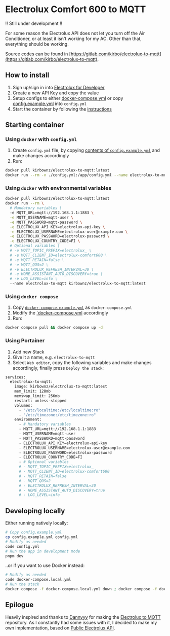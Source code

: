 # Electrolux Comfort 600 to MQTT

‼️ Still under development ‼️

For some reason the Electrolux API does not let you turn off the Air Conditioner, or at least it isn't working for my AC.
Other than that, everything should be working.

Source codes can be found in [https://gitlab.com/kirbo/electrolux-to-mqtt](https://gitlab.com/kirbo/electrolux-to-mqtt).

## How to install

1. Sign up/sign in into [Electrolux for Developer](https://developer.electrolux.one/dashboard)
2. Create a new API Key and copy the value
3. Setup configs to either [docker-compose.yml](./docker-compose.yml) or copy [config.example.yml](./config.example.yml) into `config.yml`
4. Start the container by following the [instructions](./README.md#starting-container)

## Starting container

### Using `docker` with `config.yml`

1. Create `config.yml` file, by copying [contents of `config.example.yml`](./config.example.yml) and make changes accordingly
2. Run:
```bash
docker pull kirbownz/electrolux-to-mqtt:latest
docker run --rm -v ./config.yml:/app/config.yml --name electrolux-to-mqtt kirbownz/electrolux-to-mqtt:latest
```

### Using `docker` with environmental variables

```bash
docker pull kirbownz/electrolux-to-mqtt:latest
docker run --rm \
  # Mandatory variables \
  -e MQTT_URL=mqtt://192.168.1.1:1883 \
  -e MQTT_USERNAME=mqtt-user \
  -e MQTT_PASSWORD=mqtt-password \
  -e ELECTROLUX_API_KEY=electrolux-api-key \
  -e ELECTROLUX_USERNAME=electrolux-user@example.com \
  -e ELECTROLUX_PASSWORD=electrolux-password \
  -e ELECTROLUX_COUNTRY_CODE=FI \
  # Optional variables \
  # -e MQTT_TOPIC_PREFIX=electrolux_ \
  # -e MQTT_CLIENT_ID=electrolux-comfort600 \
  # -e MQTT_RETAIN=false \
  # -e MQTT_QOS=2 \
  # -e ELECTROLUX_REFRESH_INTERVAL=30 \
  # -e HOME_ASSISTANT_AUTO_DISCOVERY=true \
  # -e LOG_LEVEL=info \
  --name electrolux-to-mqtt kirbownz/electrolux-to-mqtt:latest
```

### Using `docker compose`

1. Copy [`docker-compose.example.yml`](./docker-compose.example.yml) as `docker-compose.yml`
2. Modify the [`docker-compose.yml](./docker-compose.yml) accordingly
3. Run:
```bash
docker compose pull && docker compose up -d
```

### Using Portainer

1. Add new Stack
2. Give it a name, e.g. `electrolux-to-mqtt`
3. Select `Web editor`, copy the following variables and make changes accordingly, finally press `Deploy the stack`:
```bash
services:
  electrolux-to-mqtt:
    image: kirbownz/electrolux-to-mqtt:latest
    mem_limit: 128mb
    memswap_limit: 256mb
    restart: unless-stopped
    volumes:
      - "/etc/localtime:/etc/localtime:ro"
      - "/etc/timezone:/etc/timezone:ro"
    environment:
      - # Mandatory variables
      - MQTT_URL=mqtt://192.168.1.1:1883
      - MQTT_USERNAME=mqtt-user
      - MQTT_PASSWORD=mqtt-password
      - ELECTROLUX_API_KEY=electrolux-api-key
      - ELECTROLUX_USERNAME=electrolux-user@example.com
      - ELECTROLUX_PASSWORD=electrolux-password
      - ELECTROLUX_COUNTRY_CODE=FI
      - # Optional variables
      # - MQTT_TOPIC_PREFIX=electrolux_
      # - MQTT_CLIENT_ID=electrolux-comfort600
      # - MQTT_RETAIN=false
      # - MQTT_QOS=2
      # - ELECTROLUX_REFRESH_INTERVAL=30
      # - HOME_ASSISTANT_AUTO_DISCOVERY=true
      # - LOG_LEVEL=info
```

## Developing locally

Either running natively locally:
```bash
# Copy config.example.yml
cp config.example.yml config.yml
# Modify as needed
code config.yml
# Run the app in development mode
pnpm dev
```

..or if you want to use Docker instead:
```bash
# Modify as needed
code docker-compose.local.yml
# Run the stack
docker compose -f docker-compose.local.yml down ; docker compose -f docker-compose.local.yml up --build
```


## Epilogue

Heavily inspired and thanks to [Dannyyy](https://github.com/dannyyy) for making the [Electrolux to MQTT](https://github.com/dannyyy/electrolux_mqtt) repository.
As I constantly had some issues with it, I decided to make my own implementation, based on [Public Electrolux API](https://developer.electrolux.one/documentation).
